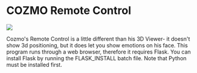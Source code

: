 # COZMO Remote Control

<img src = "https://img.shields.io/static/v1.svg?label=build&message=ready&color=green">

Cozmo's Remote Control is a little different than his 3D Viewer- it doesn't show 3d positioning, but it does let you show emotions on his face.  This program runs through a web browser, therefore it requires Flask.  You can install Flask by running the FLASK_INSTALL batch file.  Note that Python must be installed first.  
